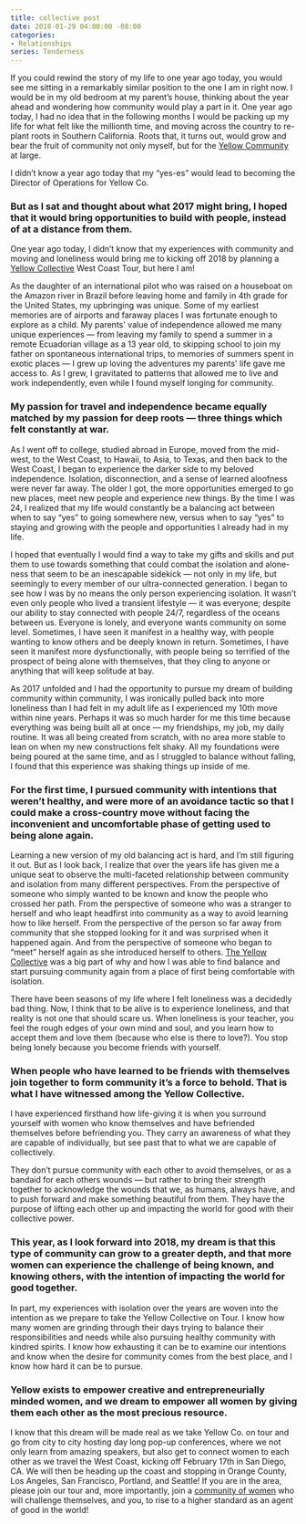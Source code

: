 ```yaml
---
title: collective post
date: 2018-01-29 04:00:00 -08:00
categories:
- Relationships
series: Tenderness
---
```


If you could rewind the story of my life to one year ago today, you would see me sitting in a remarkably similar position to the one I am in right now. I would be in my old bedroom at my parent’s house, thinking about the year ahead and wondering how community would play a part in it. One year ago today, I had no idea that in the following months I would be packing up my life for what felt like the millionth time, and moving across the country to re-plant roots in Southern California. Roots that, it turns out, would grow and bear the fruit of community not only myself, but for the [Yellow Community](https://yellowco.co/membership/) at large.

I didn’t know a year ago today that my “yes-es” would lead to becoming the Director of Operations for Yellow Co.

### But as I sat and thought about what 2017 might bring, I hoped that it would bring opportunities to build with people, instead of at a distance from them.

One year ago today, I didn’t know that my experiences with community and moving and loneliness would bring me to kicking off 2018 by planning a [Yellow Collective](https://yellowco.co/membership/) West Coast Tour, but here I am!

As the daughter of an international pilot who was raised on a houseboat on the Amazon river in Brazil before leaving home and family in 4th grade for the United States, my upbringing was unique. Some of my earliest memories are of airports and faraway places I was fortunate enough to explore as a child. My parents' value of independence allowed me many unique experiences — from leaving my family to spend a summer in a remote Ecuadorian village as a 13 year old, to skipping school to join my father on spontaneous international trips, to memories of summers spent in exotic places — I grew up loving the adventures my parents' life gave me access to. As I grew, I gravitated to patterns that allowed me to live and work independently, even while I found myself longing for community.

### My passion for travel and independence became equally matched by my passion for deep roots — three things which felt constantly at war.

As I went off to college, studied abroad in Europe, moved from the mid-west, to the West Coast, to Hawaii, to Asia, to Texas, and then back to the West Coast, I began to experience the darker side to my beloved independence. Isolation, disconnection, and a sense of learned aloofness were never far away. The older I got, the more opportunities emerged to go new places, meet new people and experience new things. By the time I was 24, I realized that my life would constantly be a balancing act between when to say “yes” to going somewhere new, versus when to say “yes” to staying and growing with the people and opportunities I already had in my life.

I hoped that eventually I would find a way to take my gifts and skills and put them to use towards something that could combat the isolation and alone-ness that seem to be an inescapable sidekick — not only in my life, but seemingly to every member of our ultra-connected generation. I began to see how I was by no means the only person experiencing isolation. It wasn’t even only people who lived a transient lifestyle — it was everyone; despite our ability to stay connected with people 24/7, regardless of the oceans between us. Everyone is lonely, and everyone wants community on some level. Sometimes, I have seen it manifest in a healthy way, with people wanting to know others and be deeply known in return. Sometimes, I have seen it manifest more dysfunctionally, with people being so terrified of the prospect of being alone with themselves, that they cling to anyone or anything that will keep solitude at bay.

As 2017 unfolded and I had the opportunity to pursue my dream of building community within community, I was ironically pulled back into more loneliness than I had felt in my adult life as I experienced my 10th move within nine years. Perhaps it was so much harder for me this time because everything was being built all at once — my friendships, my job, my daily routine. It was all being created from scratch, with no area more stable to lean on when my new constructions felt shaky. All my foundations were being poured at the same time, and as I struggled to balance without falling, I found that this experience was shaking things up inside of me.

### For the first time, I pursued community with intentions that weren’t healthy, and were more of an avoidance tactic so that I could make a cross-country move without facing the inconvenient and uncomfortable phase of getting used to being alone again.

Learning a new version of my old balancing act is hard, and I’m still figuring it out. But as I look back, I realize that over the years life has given me a unique seat to observe the multi-faceted relationship between community and isolation from many different perspectives. From the perspective of someone who simply wanted to be known and know the people who crossed her path. From the perspective of someone who was a stranger to herself and who leapt headfirst into community as a way to avoid learning how to like herself. From the perspective of the person so far away from community that she stopped looking for it and was surprised when it happened again. And from the perspective of someone who began to “meet” herself again as she introduced herself to others. [The Yellow Collective](https://yellowco.co/membership/) was a big part of why and how I was able to find balance and start pursuing community again from a place of first being comfortable with isolation.

There have been seasons of my life where I felt loneliness was a decidedly bad thing. Now, I think that to be alive is to experience loneliness, and that reality is not one that should scare us. When loneliness is your teacher, you feel the rough edges of your own mind and soul, and you learn how to accept them and love them (because who else is there to love?). You stop being lonely because you become friends with yourself.

### When people who have learned to be friends with themselves join together to form community it’s a force to behold. That is what I have witnessed among the Yellow Collective.

I have experienced firsthand how life-giving it is when you surround yourself with women who know themselves and have befriended themselves before befriending you. They carry an awareness of what they are capable of individually, but see past that to what we are capable of collectively.

They don’t pursue community with each other to avoid themselves, or as a bandaid for each others wounds — but rather to bring their strength together to acknowledge the wounds that we, as humans, always have, and to push forward and make something beautiful from them. They have the purpose of lifting each other up and impacting the world for good with their collective power.

### This year, as I look forward into 2018, my dream is that this type of community can grow to a greater depth, and that more women can experience the challenge of being known, and knowing others, with the intention of impacting the world for good together.

In part, my experiences with isolation over the years are woven into the intention as we prepare to take the Yellow Collective on Tour. I know how many women are grinding through their days trying to balance their responsibilities and needs while also pursuing healthy community with kindred spirits. I know how exhausting it can be to examine our intentions and know when the desire for community comes from the best place, and I know how hard it can be to pursue.

### Yellow exists to empower creative and entrepreneurially minded women, and we dream to empower all women by giving them each other as the most precious resource.

I know that this dream will be made real as we take Yellow Co. on tour and go from city to city hosting day long pop-up conferences, where we not only learn from amazing speakers, but also get to connect women to each other as we travel the West Coast, kicking off February 17th in San Diego, CA. We will then be heading up the coast and stopping in Orange County, Los Angeles, San Francisco, Portland, and Seattle! If you are in the area, please join our tour and, more importantly, join a [community of women](https://yellowco.co/membership/) who will challenge themselves, and you, to rise to a higher standard as an agent of good in the world!